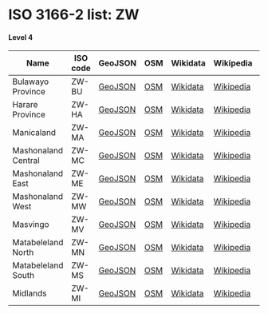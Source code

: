 # ISO 3166-2 list: ZW


#### Level 4
Name | ISO code | GeoJSON | OSM | Wikidata | Wikipedia | population 
--- | --- | --- | --- | --- | --- | --- 
Bulawayo Province | ZW-BU | [GeoJSON](../../export/geojson/q7/iso2/ZW/ZW-BU.geojson) | [OSM](https://www.openstreetmap.org/relation/3337019) | [Wikidata](https://www.wikidata.org/wiki/Q193250) | [Wikipedia](http://en.wikipedia.org/wiki/en%3ABulawayo) | 653337
Harare Province | ZW-HA | [GeoJSON](../../export/geojson/q7/iso2/ZW/ZW-HA.geojson) | [OSM](https://www.openstreetmap.org/relation/318467) | [Wikidata](https://www.wikidata.org/wiki/Q3921) | [Wikipedia](http://en.wikipedia.org/wiki/en%3AHarare) | 1606000
Manicaland | ZW-MA | [GeoJSON](../../export/geojson/q7/iso2/ZW/ZW-MA.geojson) | [OSM](https://www.openstreetmap.org/relation/3336975) | [Wikidata](https://www.wikidata.org/wiki/Q465847) | [Wikipedia](http://en.wikipedia.org/wiki/en%3AManicaland%20Province) | 
Mashonaland Central | ZW-MC | [GeoJSON](../../export/geojson/q7/iso2/ZW/ZW-MC.geojson) | [OSM](https://www.openstreetmap.org/relation/3336976) | [Wikidata](https://www.wikidata.org/wiki/Q596156) | [Wikipedia](http://en.wikipedia.org/wiki/en%3AMashonaland%20Central%20Province) | 1166928
Mashonaland East | ZW-ME | [GeoJSON](../../export/geojson/q7/iso2/ZW/ZW-ME.geojson) | [OSM](https://www.openstreetmap.org/relation/3336977) | [Wikidata](https://www.wikidata.org/wiki/Q465853) | [Wikipedia](http://en.wikipedia.org/wiki/en%3AMashonaland%20East%20Province) | 
Mashonaland West | ZW-MW | [GeoJSON](../../export/geojson/q7/iso2/ZW/ZW-MW.geojson) | [OSM](https://www.openstreetmap.org/relation/3336978) | [Wikidata](https://www.wikidata.org/wiki/Q457189) | [Wikipedia](http://en.wikipedia.org/wiki/en%3AMashonaland%20West%20Province) | 
Masvingo | ZW-MV | [GeoJSON](../../export/geojson/q7/iso2/ZW/ZW-MV.geojson) | [OSM](https://www.openstreetmap.org/relation/3336979) | [Wikidata](https://www.wikidata.org/wiki/Q498351) | [Wikipedia](http://en.wikipedia.org/wiki/en%3AMasvingo%20Province) | 
Matabeleland North | ZW-MN | [GeoJSON](../../export/geojson/q7/iso2/ZW/ZW-MN.geojson) | [OSM](https://www.openstreetmap.org/relation/3336980) | [Wikidata](https://www.wikidata.org/wiki/Q456562) | [Wikipedia](http://en.wikipedia.org/wiki/en%3AMatabeleland%20North%20Province) | 747176
Matabeleland South | ZW-MS | [GeoJSON](../../export/geojson/q7/iso2/ZW/ZW-MS.geojson) | [OSM](https://www.openstreetmap.org/relation/3336981) | [Wikidata](https://www.wikidata.org/wiki/Q498355) | [Wikipedia](http://en.wikipedia.org/wiki/en%3AMatabeleland%20South%20Province) | 
Midlands | ZW-MI | [GeoJSON](../../export/geojson/q7/iso2/ZW/ZW-MI.geojson) | [OSM](https://www.openstreetmap.org/relation/3336982) | [Wikidata](https://www.wikidata.org/wiki/Q456556) | [Wikipedia](http://en.wikipedia.org/wiki/en%3AMidlands%20Province) | 
